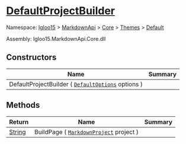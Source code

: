 # [DefaultProjectBuilder](./DefaultProjectBuilder.md)

Namespace: [Igloo15]() > [MarkdownApi]() > [Core](./../../README.md) > [Themes](./../README.md) > [Default](./README.md)

Assembly: Igloo15.MarkdownApi.Core.dll


## Constructors

| Name | Summary | 
| --- | --- | 
| DefaultProjectBuilder ( [`DefaultOptions`](./DefaultOptions.md) options ) |  | 


## Methods

| Return | Name | Summary | 
| --- | --- | --- | 
| [String](https://docs.microsoft.com/en-us/dotnet/api/System.String) | BuildPage ( [`MarkdownProject`](./../../MarkdownItems/MarkdownProject.md) project ) |  | 


